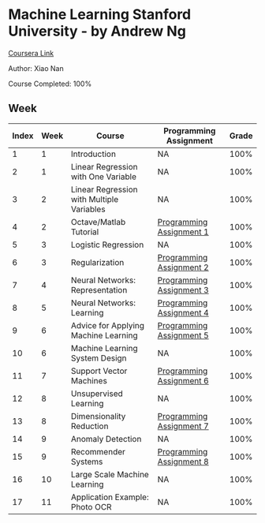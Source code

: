 # Machine Learning Stanford University - by Andrew Ng
[Coursera Link](https://www.coursera.org/learn/machine-learning)

Author: Xiao Nan

Course Completed: 100%

## Week
Index | Week | Course | Programming Assignment | Grade 
--- | --- | --- | --- | --- 
1 | 1 | Introduction | NA | 100%
2 | 1 | Linear Regression with One Variable | NA | 100%
3 | 2 | Linear Regression with Multiple Variables | NA | 100%
4 | 2 | Octave/Matlab Tutorial | [Programming Assignment 1](https://github.com/xnone/Machine-Learning/tree/master/machine-learning-ex1) | 100%
5 | 3 | Logistic Regression | NA | 100%
6 | 3 | Regularization | [Programming Assignment 2](https://github.com/xnone/Machine-Learning/tree/master/machine-learning-ex2) | 100%
7 | 4 | Neural Networks: Representation | [Programming Assignment 3](https://github.com/xnone/Machine-Learning/tree/master/machine-learning-ex3) | 100%
8 | 5 | Neural Networks: Learning | [Programming Assignment 4](https://github.com/xnone/Machine-Learning/tree/master/machine-learning-ex4) | 100%
9 | 6 | Advice for Applying Machine Learning | [Programming Assignment 5](https://github.com/xnone/Machine-Learning/tree/master/machine-learning-ex5) | 100%
10 | 6 | Machine Learning System Design | NA | 100%
11 | 7 | Support Vector Machines | [Programming Assignment 6](https://github.com/xnone/Machine-Learning/tree/master/machine-learning-ex6) | 100%
12 | 8 | Unsupervised Learning | NA | 100%
13 | 8 | Dimensionality Reduction | [Programming Assignment 7](https://github.com/xnone/Machine-Learning/tree/master/machine-learning-ex7) | 100%
14 | 9 | Anomaly Detection | NA | 100%
15 | 9 | Recommender Systems | [Programming Assignment 8](https://github.com/xnone/Machine-Learning/tree/master/machine-learning-ex8) | 100%
16 | 10 | Large Scale Machine Learning | NA | 100%
17 | 11 | Application Example: Photo OCR | NA | 100%
